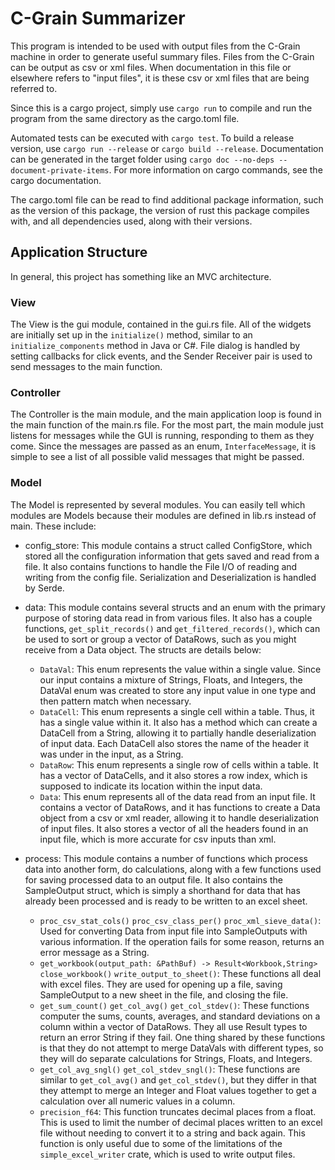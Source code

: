 # C-Grain Summarizer

This program is intended to be used with output files from the C-Grain machine in order to generate useful summary files.
Files from the C-Grain can be output as csv or xml files. When documentation in this file or elsewhere refers to "input files", it is these csv or xml files that are being referred to.

Since this is a cargo project, simply use `cargo run` to compile and run the program from the same directory as the cargo.toml file.

Automated tests can be executed with `cargo test`. To build a release version, use `cargo run --release` or `cargo build --release`. Documentation can be generated in the target folder using `cargo doc --no-deps --document-private-items`. For more information on cargo commands, see the cargo documentation.

The cargo.toml file can be read to find additional package information, such as the version of this package, the version of rust this package compiles with, and all dependencies used, along with their versions.

## Application Structure

In general, this project has something like an MVC architecture.

### View

The View is the gui module, contained in the gui.rs file. All of the widgets are initially set up in the `initialize()` method, similar to an `initialize_components` method in Java or C#. File dialog is handled by setting callbacks for click events, and the Sender Receiver pair is used to send messages to the main function.

### Controller

The Controller is the main module, and the main application loop is found in the main function of the main.rs file.
For the most part, the main module just listens for messages while the GUI is running, responding to them as they come.
Since the messages are passed as an enum, `InterfaceMessage`, it is simple to see a list of all possible valid messages that might be passed.

### Model

The Model is represented by several modules. You can easily tell which modules are Models because their modules are defined in lib.rs instead of main. These include:

- config_store: This module contains a struct called ConfigStore, which stored all the configuration information that gets saved and read from a file. It also contains functions to handle the File I/O of reading and writing from the config file. Serialization and Deserialization is handled by Serde.
- data: This module contains several structs and an enum with the primary purpose of storing data read in from various files. It also has a couple functions, `get_split_records()` and `get_filtered_records()`, which can be used to sort or group a vector of DataRows, such as you might receive from a Data object. The structs are details below:
  - `DataVal`: This enum represents the value within a single value. Since our input contains a mixture of Strings, Floats, and Integers, the DataVal enum was created to store any input value in one type and then pattern match when necessary.
  - `DataCell`: This enum represents a single cell within a table. Thus, it has a single value within it. It also has a method which can create a DataCell from a String, allowing it to partially handle deserialization of input data. Each DataCell also stores the name of the header it was under in the input, as a String.
  - `DataRow`: This enum represents a single row of cells within a table. It has a vector of DataCells, and it also stores a row index, which is supposed to indicate its location within the input data.
  - `Data`: This enum represents all of the data read from an input file. It contains a vector of DataRows, and it has functions to create a Data object from a csv or xml reader, allowing it to handle deserialization of input files. It also stores a vector of all the headers found in an input file, which is more accurate for csv inputs than xml.

- process: This module contains a number of functions which process data into another form, do calculations, along with a few functions used for saving processed data to an output file. It also contains the SampleOutput struct, which is simply a shorthand for data that has already been processed and is ready to be written to an excel sheet.
  - `proc_csv_stat_cols()` `proc_csv_class_per()` `proc_xml_sieve_data()`: Used for converting Data from input file into SampleOutputs with various information. If the operation fails for some reason, returns an error message as a String.
  - `get_workbook(output_path: &PathBuf) -> Result<Workbook,String>` `close_workbook()` `write_output_to_sheet()`: These functions all deal with excel files. They are used for opening up a file, saving SampleOutput to a new sheet in the file, and closing the file.
  - `get_sum_count()` `get_col_avg()` `get_col_stdev()`: These functions computer the sums, counts, averages, and standard deviations on a column within a vector of DataRows. They all use Result types to return an error String if they fail. One thing shared by these functions is that they do not attempt to merge DataVals with different types, so they will do separate calculations for Strings, Floats, and Integers.
  - `get_col_avg_sngl()` `get_col_stdev_sngl()`: These functions are similar to `get_col_avg()` and `get_col_stdev()`, but they differ in that they attempt to merge an Integer and Float values together to get a calculation over all numeric values in a column.
  - `precision_f64`: This function truncates decimal places from a float. This is used to limit the number of decimal places written to an excel file without needing to convert it to a string and back again. This function is only useful due to some of the limitations of the `simple_excel_writer` crate, which is used to write output files.
